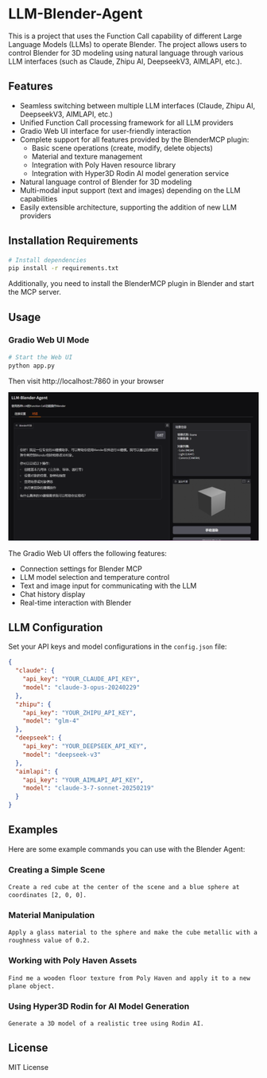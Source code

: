 # LLM-Blender-Agent

This is a project that uses the Function Call capability of different Large Language Models (LLMs) to operate Blender. The project allows users to control Blender for 3D modeling using natural language through various LLM interfaces (such as Claude, Zhipu AI, DeepseekV3, AIMLAPI, etc.).

## Features

- Seamless switching between multiple LLM interfaces (Claude, Zhipu AI, DeepseekV3, AIMLAPI, etc.)
- Unified Function Call processing framework for all LLM providers
- Gradio Web UI interface for user-friendly interaction
- Complete support for all features provided by the BlenderMCP plugin:
  - Basic scene operations (create, modify, delete objects)
  - Material and texture management
  - Integration with Poly Haven resource library
  - Integration with Hyper3D Rodin AI model generation service
- Natural language control of Blender for 3D modeling
- Multi-modal input support (text and images) depending on the LLM capabilities
- Easily extensible architecture, supporting the addition of new LLM providers

## Installation Requirements

```bash
# Install dependencies
pip install -r requirements.txt
```

Additionally, you need to install the BlenderMCP plugin in Blender and start the MCP server.

## Usage

### Gradio Web UI Mode

```bash
# Start the Web UI
python app.py
```

Then visit http://localhost:7860 in your browser

![Gradio Web UI Screenshot](asserts/ui1.png)

The Gradio Web UI offers the following features:
- Connection settings for Blender MCP
- LLM model selection and temperature control
- Text and image input for communicating with the LLM
- Chat history display
- Real-time interaction with Blender

## LLM Configuration

Set your API keys and model configurations in the `config.json` file:

```json
{
  "claude": {
    "api_key": "YOUR_CLAUDE_API_KEY",
    "model": "claude-3-opus-20240229"
  },
  "zhipu": {
    "api_key": "YOUR_ZHIPU_API_KEY",
    "model": "glm-4"
  },
  "deepseek": {
    "api_key": "YOUR_DEEPSEEK_API_KEY",
    "model": "deepseek-v3"
  },
  "aimlapi": {
    "api_key": "YOUR_AIMLAPI_API_KEY",
    "model": "claude-3-7-sonnet-20250219"
  }
}
```

## Examples

Here are some example commands you can use with the Blender Agent:

### Creating a Simple Scene

```
Create a red cube at the center of the scene and a blue sphere at coordinates [2, 0, 0].
```

### Material Manipulation

```
Apply a glass material to the sphere and make the cube metallic with a roughness value of 0.2.
```

### Working with Poly Haven Assets

```
Find me a wooden floor texture from Poly Haven and apply it to a new plane object.
```

### Using Hyper3D Rodin for AI Model Generation

```
Generate a 3D model of a realistic tree using Rodin AI.
```

## License

MIT License 
